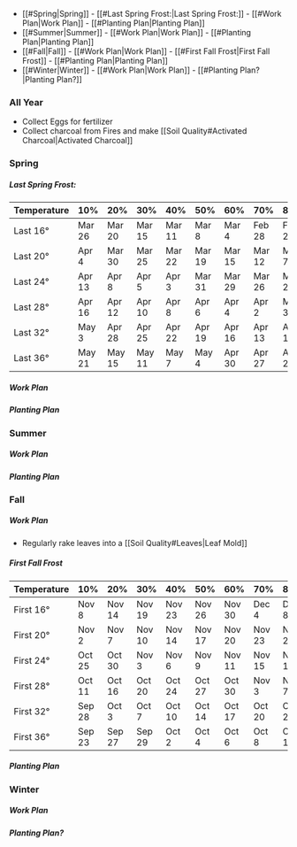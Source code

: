 
- [[#Spring|Spring]]
		- [[#Last Spring Frost:|Last Spring Frost:]]
		- [[#Work Plan|Work Plan]]
		- [[#Planting Plan|Planting Plan]]
- [[#Summer|Summer]]
		- [[#Work Plan|Work Plan]]
		- [[#Planting Plan|Planting Plan]]
- [[#Fall|Fall]]
		- [[#Work Plan|Work Plan]]
		- [[#First Fall Frost|First Fall Frost]]
		- [[#Planting Plan|Planting Plan]]
- [[#Winter|Winter]]
		- [[#Work Plan|Work Plan]]
		- [[#Planting Plan?|Planting Plan?]]


### All Year
- Collect Eggs for fertilizer
- Collect charcoal from Fires and make [[Soil Quality#Activated Charcoal|Activated Charcoal]]

### Spring

##### Last Spring Frost:
| Temperature | 10%    | 20%    | 30%    | 40%    | 50%    | 60%    | 70%    | 80%    | 90%    |
| ----------- | ------ | ------ | ------ | ------ | ------ | ------ | ------ | ------ | ------ |
| Last 16°    | Mar 26 | Mar 20 | Mar 15 | Mar 11 | Mar 8  | Mar 4  | Feb 28 | Feb 23 | Feb 17 |
| Last 20°    | Apr 4  | Mar 30 | Mar 25 | Mar 22 | Mar 19 | Mar 15 | Mar 12 | Mar 7  | Mar 2  |
| Last 24°    | Apr 13 | Apr 8  | Apr 5  | Apr 3  | Mar 31 | Mar 29 | Mar 26 | Mar 23 | Mar 18 |
| Last 28°    | Apr 16 | Apr 12 | Apr 10 | Apr 8  | Apr 6  | Apr 4  | Apr 2  | Mar 30 | Mar 27 |
| Last 32°    | May 3  | Apr 28 | Apr 25 | Apr 22 | Apr 19 | Apr 16 | Apr 13 | Apr 10 | Apr 5  |
| Last 36°    | May 21 | May 15 | May 11 | May 7  | May 4  | Apr 30 | Apr 27 | Apr 23 | Apr 17 |
##### Work Plan
##### Planting Plan


### Summer

##### Work Plan
##### Planting Plan


### Fall

##### Work Plan
- Regularly rake leaves into a [[Soil Quality#Leaves|Leaf Mold]]
##### First Fall Frost
|Temperature|10%|20%|30%|40%|50%|60%|70%|80%|90%|
|---|---|---|---|---|---|---|---|---|---|
|First 16°|Nov 8|Nov 14|Nov 19|Nov 23|Nov 26|Nov 30|Dec 4|Dec 8|Dec 15|
|First 20°|Nov 2|Nov 7|Nov 10|Nov 14|Nov 17|Nov 20|Nov 23|Nov 27|Dec 2|
|First 24°|Oct 25|Oct 30|Nov 3|Nov 6|Nov 9|Nov 11|Nov 15|Nov 18|Nov 23|
|First 28°|Oct 11|Oct 16|Oct 20|Oct 24|Oct 27|Oct 30|Nov 3|Nov 7|Nov 12|
|First 32°|Sep 28|Oct 3|Oct 7|Oct 10|Oct 14|Oct 17|Oct 20|Oct 24|Oct 29|
|First 36°|Sep 23|Sep 27|Sep 29|Oct 2|Oct 4|Oct 6|Oct 8|Oct 11|Oct 15|
##### Planting Plan


### Winter

##### Work Plan
##### Planting Plan?